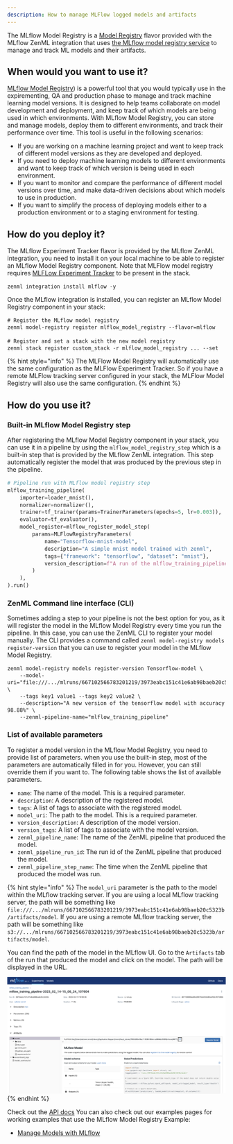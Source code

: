 ```yaml
---
description: How to manage MLFlow logged models and artifacts
---
```


The MLflow Model Registry is a [Model Registry](./model-registries.md) flavor
provided with the MLflow ZenML integration that uses
[the MLflow model registry service](https://mlflow.org/docs/latest/model-registry.html)
to manage and track ML models and their artifacts.

## When would you want to use it?

[MLflow Model Registry](https://mlflow.org/docs/latest/model-registry.html)) is
a powerful tool that you would typically use in the expirementing, QA and
production phase to manage and track machine learning model versions. It is
designed to help teams collaborate on model development and deployment, and keep
track of which models are being used in which environments. With MLflow Model
Registry, you can store and manage models, deploy them to different environments,
and track their performance over time. This tool is useful in the following
scenarios:

* If you are working on a machine learning project and want to keep track of
different model versions as they are developed and deployed.
* If you need to deploy machine learning models to different environments and
want to keep track of which version is being used in each environment.
* If you want to monitor and compare the performance of different model versions
over time, and make data-driven decisions about which models to use in production.
* If you want to simplify the process of deploying models either to a production
environment or to a staging environment for testing.

## How do you deploy it?

The MLflow Experiment Tracker flavor is provided by the MLflow ZenML
integration, you need to install it on your local machine to be able to register
an MLflow Model Registry component. Note that MLFlow model registry requires
[MLFLow Experiment Tracker](../experiment-trackers/mlflow.md) to be present in
the stack.

```shell
zenml integration install mlflow -y
```

Once the MLflow integration is installed, you can register an MLflow Model
Registry component in your stack:

```shell
# Register the MLflow model registry
zenml model-registry register mlflow_model_registry --flavor=mlflow

# Register and set a stack with the new model registry
zenml stack register custom_stack -r mlflow_model_registry ... --set
```

{% hint style="info" %}
The MLFlow Model Registry will automatically use the same configuration as the
MLFlow Experiment Tracker. So if you have a remote MLFlow tracking server
configured in your stack, the MLFlow Model Registry will also use the same
configuration.
{% endhint %}

## How do you use it?


### Built-in MLflow Model Registry step

After registering the MLflow Model Registry component in your stack, you can
use it in a pipeline by using the `mlflow_model_registry_step` which is a
built-in step that is provided by the MLflow ZenML integration. This step
automatically register the model that was produced by the previous step in the
pipeline.

```python
# Pipeline run with MLflow model registry step
mlflow_training_pipeline(
    importer=loader_mnist(),
    normalizer=normalizer(),
    trainer=tf_trainer(params=TrainerParameters(epochs=5, lr=0.003)),
    evaluator=tf_evaluator(),
    model_register=mlflow_register_model_step(
        params=MLFlowRegistryParameters(
            name="Tensorflow-mnist-model",
            description="A simple mnist model trained with zenml",
            tags={"framework": "tensorflow", "dataset": "mnist"},
            version_description=f"A run of the mlflow_training_pipeline with a learning rate of 0.0003",
        )
    ),
).run()
```

### ZenML Command line interface (CLI)

Sometimes adding a step to your pipeline is not the best option for you, as it
will register the model in the MLflow Model Registry every time you run the
pipeline. In this case, you can use the ZenML CLI to register your model
manually. The CLI provides a command called `zenml model-registry models register-version`
that you can use to register your model in the MLflow Model Registry.

```shell
zenml model-registry models register-version Tensorflow-model \
    --model-uri="file:///.../mlruns/667102566783201219/3973eabc151c41e6ab98baeb20c5323b/artifacts/model" \
    --tags key1 value1 --tags key2 value2 \
    --description="A new version of the tensorflow model with accuracy 98.88%" \
    --zenml-pipeline-name="mlflow_training_pipeline"
```

### List of available parameters

To register a model version in the MLflow Model Registry, you need to provide
list of parameters. when you use the built-in step, most of the parameters are
automatically filled in for you. However, you can still override them if you
want to. The following table shows the list of available parameters.

* `name`: The name of the model. This is a required parameter.
* `description`: A description of the registered model.
* `tags`: A list of tags to associate with the registered model.
* `model_uri`: The path to the model. This is a required parameter.
* `version_description`: A description of the model version.
* `version_tags`: A list of tags to associate with the model version.
* `zenml_pipeline_name`: The name of the ZenML pipeline that produced the model.
* `zenml_pipeline_run_id`: The run id of the ZenML pipeline that produced the
model.
* `zenml_pipeline_step_name`: The time when the ZenML pipeline that produced the
model was run.

{% hint style="info" %}
The `model_uri` parameter is the path to the model within the MLflow tracking
server. If you are using a local MLflow tracking server, the path will be
something like `file:///.../mlruns/667102566783201219/3973eabc151c41e6ab98baeb20c5323b/artifacts/model`.
If you are using a remote MLflow tracking server, the path will be something
like `s3://.../mlruns/667102566783201219/3973eabc151c41e6ab98baeb20c5323b/artifacts/model`.

You can find the path of the model in the MLflow UI. Go to the `Artifacts` tab
of the run that produced the model and click on the model. The path will be
displayed in the URL.

![MLflow UI](../../assets/mlflow/mlflow_ui_uri.png)
{% endhint %}

Check out the
[API docs](https://apidocs.zenml.io/latest/integration_code_docs/integrations-mlflow/#zenml.integrations.mlflow.model_registry.MLFlowModelRegistry)
You can also check out our examples pages for working examples that use the
MLflow Model Registry Example:

- [Manage Models with MLflow](https://github.com/zenml-io/zenml/tree/main/examples/mlflow_registry)
